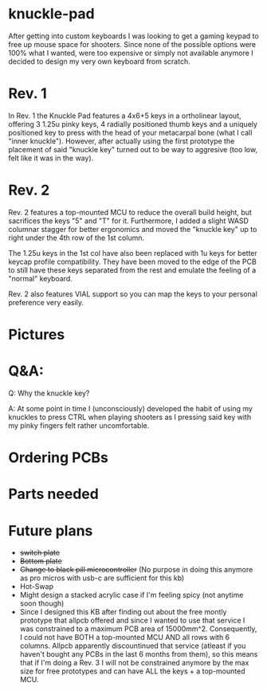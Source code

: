 # knuckle-pad

After getting into custom keyboards I was looking to get a gaming keypad to free up mouse space for shooters. Since none of the possible options were 100% what I wanted, were too expensive or simply not available anymore I decided to design my very own keyboard from scratch.


# Rev. 1

In Rev. 1 the Knuckle Pad features a 4x6+5 keys in a ortholinear layout, offering 3 1.25u pinky keys, 4 radially positioned thumb keys and a uniquely positioned key to press with the head of your metacarpal bone (what I call "inner knuckle"). However, after actually using the first prototype the placement of said "knuckle key" turned out to be way to aggresive (too low, felt like it was in the way).

[//]: # (add picture of layout here)


# Rev. 2

Rev. 2 features a top-mounted MCU to reduce the overall build height, but sacrifices the keys "5" and "T" for it. Furthermore, I added a slight WASD columnar stagger for better ergonomics and moved the "knuckle key" up to right under the 4th row of the 1st column. 

The 1.25u keys in the 1st col have also been replaced with 1u keys for better keycap profile compatibility. They have been moved to the edge of the PCB to still have these keys separated from the rest and emulate the feeling of a "normal" keyboard.

Rev. 2 also features VIAL support so you can map the keys to your personal preference very easily.

[//]: # (add picture of layout here)


# Pictures


# Q&A:

Q: Why the knuckle key?

A: At some point in time I (unconsciously) developed the habit of using my knuckles to press CTRL when playing shooters as I pressing said key with my pinky fingers felt rather uncomfortable.


[//]: # (Q: How am I gonna flame my team mates with half a keyboard?)

[//]: # (Why the hell do you still use the in-game text chat?)

# Ordering PCBs

# Parts needed

# Future plans

- <del>switch plate</del>
- <del>Bottom plate</del>
- <del>Change to black pill microcontroller</del> (No purpose in doing this anymore as pro micros with usb-c are sufficient for this kb)
- Hot-Swap
- Might design a stacked acrylic case if I'm feeling spicy (not anytime soon though)
- Since I designed this KB after finding out about the free montly prototype that allpcb offered and since I wanted to use that service I was constrained to a maximum PCB area of 15000mm^2. Consequently, I could not have BOTH a top-mounted MCU AND all rows with 6 columns. Allpcb apparently discountinued that service (atleast if you haven't bought any PCBs in the last 6 months from them), so this means that if I'm doing a Rev. 3 I will not be constrained anymore by the max size for free prototypes and can have ALL the keys + a top-mounted MCU.
